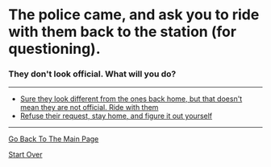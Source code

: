 # The police came, and ask you to ride with them back to the station (for questioning).
### They don't look official. What will you do?

---

* [Sure they look different from the ones back home, but that doesn't mean they are not official. Ride with them](../pick-lock/charles.md)
* [Refuse their request, stay home, and figure it out yourself](../could-not-care-less/baton.md)

---

[Go Back To The Main Page](../README.md)

[Start Over](../start-question/start.md)